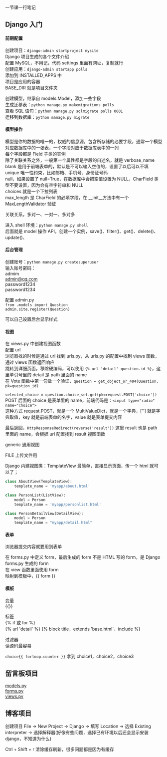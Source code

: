 
一节课一行笔记  

## Django 入门  

#### 前期配置  
创建项目：`django-admin startproject mysite`  
Django 项目生成的各个文件介绍  
配置 MySQL，不用记，代码 settings 里面有网址，复制就行  
创建应用：`django-admin startapp polls`  
添加到 INSTALLED_APPS 中  
项目是应用的容器  
BASE_DIR 就是项目文件夹  

创建模型，继承自 models.Model，添加一些字段  
生成迁移表：`python manage.py makemigrations polls`  
查看 SQL 语句：`python manage.py sqlmigrate polls 0001`  
迁移到数据库：`python manage.py migrate`  


#### 模型操作  
模型是你的数据的唯一的，权威的信息源，包含所存储的必要字段，通常一个模型对应数据库中的一张表，一个字段对应于数据库表中的一列  
每个字段都是 Field 子类的实例  
除了关联关系之外，一般第一个属性都是字段的自述名，就是 verbose_name  
blank 是用于前端表单的，默认是不可以输入空值的，设置了以后可以不填  
unique 唯一性约束，比如邮箱、手机号、身份证号码  
null，如果设置了 null=True，在数据库中会把空值设置为 NULL，CharField 类型不要设置，因为会有空字符串和 NULL  
choices 就是一个下拉列表  
max_length 是 CharField 的必填字段，在 \_\_init__方法中有一个 MaxLengthValidator 验证    

关联关系，多对一、一对一、多对多  

进入 shell 环境：`python manage.py shell`  
后面就是 model 操作 API，创建一个实例，save()、filter()、get()、delete()、update()、  


#### 后台管理  
创建账号：`python manage.py createsuperuser`  
输入账号密码：  
admim  
admin@qq.com  
password1234  
password1234  

配置 admin.py   
`from .models import Question`  
`admin.site.register(Question)`  

可以自己设置后台显示样式  

#### 视图  
在 views.py 中创建视图函数  
配置 url  
浏览器找的时候是通过 url 找到 urls.py，从 urls.py 的配置中找到 views 函数，通过 views 函数返回响应  
跳转到详细页面，移除硬编码，可以使用 `{% url 'detail' question.id %}`，这里单引号里的 detail 是 path 里面的 name  
在 Vote 函数中第一句做一个验证，`question = get_object_or_404(Question, pk=question_id)`  

`selected_choice = question.choice_set.get(pk=request.POST['choice'])` POST 后面的 choice 是表单里的 name，前端代码是：`<input type="radio" name="choice">`  
这种方式 request.POST，就是一个 MultiValueDict，就是一个字典，[''] 就是字典取值，key 就是前端表单的名字，value 就是表单提交内容   

最后返回，`HttpResponseRedirect(reverse('result'))` 这里 result 也是 path 里面的 name，会根据 url 配置找到 result 视图函数  

generic 通用视图  

FILE 上传文件用  

Django 内建视图类：TemplateView 最简单，直接显示页面，传一个 html 就可以了；
```python
class AboutView(TemplateView):
    template_name = 'myapp/about.html'

class PersonList(ListView):
    model = Person
    template_name = 'myapp/personlist.html'

class PersonDetailView(DetailView):
    model = Person
    template_name = "myapp/detail.html"
```


#### 表单  
浏览器提交内容就要用到表单  

在 forms.py 中定义 form，最后生成的 form 不是 HTML 写的 form，是 Django forms.py 生成的 form  
在 view 函数里面使用 form  
映射到模板中，{{ form }}  


#### 模板  

变量  
{{}}  

标签  
{% if 或 for %}  
{% url 'detail' %}
{% block title，extends 'base.html'，include %}  

过滤器  
读源码最容易  

`choice{{ forloop.counter }}` 拿到 choice1，choice2，choice3  


## 留言板项目  

[models.py](https://github.com/yananma/python_web/blob/main/%E4%B8%8D%E5%B8%B8%E7%94%A8/Django%20%E9%A1%B9%E7%9B%AE/%E7%95%99%E8%A8%80%E6%9D%BF/models.py)  
[forms.py](https://github.com/yananma/python_web/blob/main/%E4%B8%8D%E5%B8%B8%E7%94%A8/Django%20%E9%A1%B9%E7%9B%AE/%E7%95%99%E8%A8%80%E6%9D%BF/forms.md)  
[views.py](https://github.com/yananma/python_web/blob/main/%E4%B8%8D%E5%B8%B8%E7%94%A8/Django%20%E9%A1%B9%E7%9B%AE/%E7%95%99%E8%A8%80%E6%9D%BF/views.py)  

## 博客项目  




创建项目 File -> New Project -> Django -> 填写 Location -> 选择 Existing interpreter -> 选择解释器(好像有些问题，选择已有环境以后还会显示安装 django，不知道为什么)  

Ctrl + Shift + r 清除缓存刷新，很多问题都是因为有缓存  

